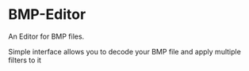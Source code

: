 # BMP-Editor
An Editor for BMP files.

Simple interface allows you to decode your BMP file and apply multiple filters to it